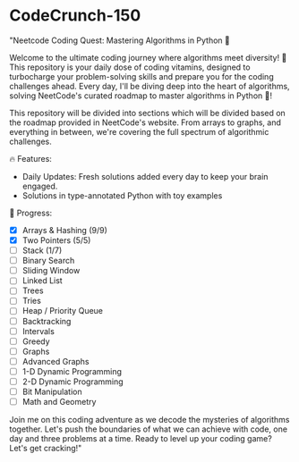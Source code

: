 # CodeCrunch-150

"Neetcode Coding Quest: Mastering Algorithms in Python 🚀

Welcome to the ultimate coding journey where algorithms meet diversity! 🌈 This repository is your daily dose of coding vitamins, designed to turbocharge your problem-solving skills and prepare you for the coding challenges ahead. Every day, I'll be diving deep into the heart of algorithms, solving NeetCode's curated roadmap to master algorithms in Python 🐍!

This repository will be divided into sections which will be divided based on the roadmap provided in NeetCode's website. From arrays to graphs, and everything in between, we're covering the full spectrum of algorithmic challenges.

🔥 Features:

- Daily Updates: Fresh solutions added every day to keep your brain engaged.
- Solutions in type-annotated Python with toy examples

🚧 Progress:
- [x] Arrays & Hashing (9/9)
- [x] Two Pointers (5/5)
- [ ] Stack (1/7)
- [ ] Binary Search
- [ ] Sliding Window
- [ ] Linked List
- [ ] Trees
- [ ] Tries
- [ ] Heap / Priority Queue
- [ ] Backtracking
- [ ] Intervals
- [ ] Greedy
- [ ] Graphs
- [ ] Advanced Graphs
- [ ] 1-D Dynamic Programming
- [ ] 2-D Dynamic Programming
- [ ] Bit Manipulation
- [ ] Math and Geometry

Join me on this coding adventure as we decode the mysteries of algorithms together. Let's push the boundaries of what we can achieve with code, one day and three problems at a time. Ready to level up your coding game? Let's get cracking!"

